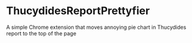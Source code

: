 ThucydidesReportPrettyfier
==========================

A simple Chrome extension that moves annoying pie chart in Thucydides report to the top of the page

